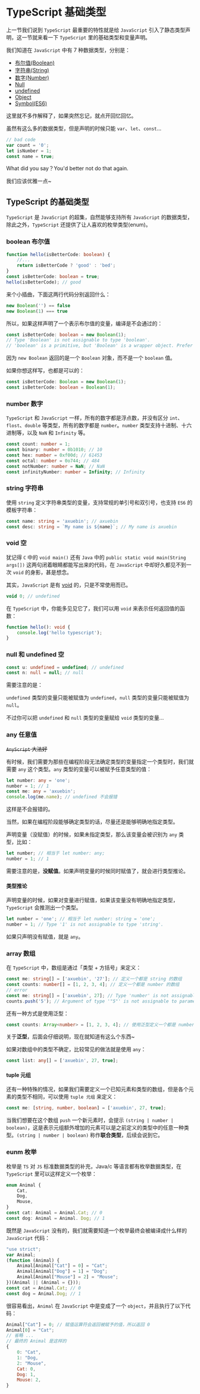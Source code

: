 # TypeScript 基础类型

上一节我们说到 `TypeScript` 最重要的特性就是给 `JavaScript` 引入了静态类型声明，这一节就来看一下 `TypeScript` 里的基础类型和变量声明。

我们知道在 `JavaScript` 中有 7 种数据类型，分别是：

- [布尔值(Boolean)](https://developer.mozilla.org/en-US/docs/Glossary/Boolean)
- [字符串(String)](https://developer.mozilla.org/en-US/docs/Glossary/String)
- [数字(Number)](https://developer.mozilla.org/en-US/docs/Glossary/Number)
- [Null](https://developer.mozilla.org/en-US/docs/Glossary/Null)
- [undefined](https://developer.mozilla.org/en-US/docs/Glossary/Undefined)
- [Object](https://developer.mozilla.org/en-US/docs/Glossary/Object)
- [Symbol(ES6)](https://developer.mozilla.org/en-US/docs/Glossary/Symbol)

这里就不多作解释了，如果突然忘记，就点开回忆回忆。

虽然有这么多的数据类型，但是声明的时候只能 `var`、`let`、`const`...

```javascript
// bad code
var count = '0';
let isNumber = 1;
const name = true;
```

What did you say？You'd better not do that again.

我们应该优雅一点~

## TypeScript 的基础类型

`TypeScript` 是 `JavaScript` 的超集，自然能够支持所有 `JavaScript` 的数据类型，除此之外，`TypeScript` 还提供了让人喜欢的枚举类型(enum)。

### boolean 布尔值

```typescript
function hello(isBetterCode: boolean) {
	//...
	return isBetterCode ? 'good' : 'bed';
}
const isBetterCode: boolean = true;
hello(isBetterCode); // good
```

来个小插曲，下面这两行代码分别返回什么：

```javascript
new Boolean('') == false
new Boolean(1) === true
```

所以，如果这样声明了一个表示布尔值的变量，编译是不会通过的：

```typescript
const isBetterCode: boolean = new Boolean(1);
// Type 'Boolean' is not assignable to type 'boolean'.
// 'boolean' is a primitive, but 'Boolean' is a wrapper object. Prefer using 'boolean' when possible.
```

因为 `new Boolean` 返回的是一个 `Boolean` 对象，而不是一个 `boolean` 值。

如果你想这样写，也都是可以的：

```typescript
const isBetterCode: Boolean = new Boolean(1);
const isBetterCode: boolean = Boolean(1);
```

### number 数字

`TypeScript` 和 `JavaScript` 一样，所有的数字都是浮点数，并没有区分 `int`、`flost`、`double` 等类型，所有的数字都是 `number`。`number` 类型支持十进制、十六进制等，以及 `NaN` 和 `Infinity` 等。

```typescript
const count: number = 1;
const binary: number = 0b1010; // 10
const hex: number = 0xf00d; // 61453
const octal: number = 0o744; // 484
const notNumber: number = NaN; // NaN
const infinityNumber: number = Infinity; // Infinity
```

### string 字符串

使用 `string` 定义字符串类型的变量，支持常规的单引号和双引号，也支持 `ES6` 的模板字符串：

```typescript
const name: string = 'axuebin'; // axuebin
const desc: string = `My name is ${name}`; // My name is axuebin
```

### void 空

犹记得 `C` 中的 `void main()` 还有 `Java` 中的 `public static void main(String args[])` 这两句闭着眼睛都能写出来的代码，在 `JavaScript` 中却好久都见不到一次 `void` 的身影，甚是想念。

其实，`JavaScript` 是有 [void](https://developer.mozilla.org/en-US/docs/Web/JavaScript/Reference/Operators/void) 的，只是不常使用而已。

```javascript
void 0; // undefined
```

在 `TypeScript` 中，你能多见见它了，我们可以用 `void` 来表示任何返回值的函数：

```typescript
function hello(): void {
	console.log('hello typescript');
}
```

### null 和 undefined 空

```typescript
const u: undefined = undefined; // undefined
const n: null = null; // null
```

需要注意的是：

`undefined` 类型的变量只能被赋值为 `undefined`，`null` 类型的变量只能被赋值为 `null`。

不过你可以把 `undefined` 和 `null` 类型的变量赋给 `void` 类型的变量...

### any 任意值

~~`AnyScript` 大法好~~

有时候，我们需要为那些在编程阶段无法确定类型的变量指定一个类型时，我们就需要 `any` 这个类型。`any` 类型的变量可以被赋予任意类型的值：

```typescript
let number: any = 'one';
number = 1; // 1
const me: any = 'axuebin';
console.log(me.name); // undefined 不会报错
```

这样是不会报错的。

当然，如果在编程阶段能够确定类型的话，尽量还是能够明确地指定类型。

声明变量（没赋值）的时候，如果未指定类型，那么该变量会被识别为 `any` 类型，比如：

```typescript
let number; // 相当于 let number: any;
number = 1; // 1
```

需要注意的是，**没赋值**。如果声明变量的时候同时赋值了，就会进行类型推论。

#### 类型推论

声明变量的时候，如果对变量进行赋值，如果该变量没有明确地指定类型，`TypeScript` 会推测出一个类型。

```typescript
let number = 'one'; // 相当于 let number: string = 'one';
number = 1; // Type '1' is not assignable to type 'string'.
```

如果只声明没有赋值，就是 `any`。

### array 数组

在 `TypeScript` 中，数组是通过「类型 + 方括号」来定义：

```typescript
const me: string[] = ['axuebin', '27']; // 定义一个都是 string 的数组
const counts: number[] = [1, 2, 3, 4]; // 定义一个都是 number 的数组
// error
const me: string[] = ['axuebin', 27]; // Type 'number' is not assignable to type 'string'.
counts.push('5'); // Argument of type '"5"' is not assignable to parameter of type 'number'.
```

还有一种方式是使用泛型：

```typescript
const counts: Array<number> = [1, 2, 3, 4]; // 使用泛型定义一个都是 number 的数组
```

关于**泛型**，后面会仔细说明，现在就知道有这么个东西~

如果对数组中的类型不确定，比较常见的做法就是使用 `any`：

```typescript
const list: any[] = ['axuebin', 27, true];
```

#### tuple 元组

还有一种特殊的情况，如果我们需要定义一个已知元素和类型的数组，但是各个元素的类型不相同，可以使用 `tuple 元组` 来定义：

```typescript
const me: [string, number, boolean] = ['axuebin', 27, true];
```

当我们想要在这个数组 `push` 一个新元素时，会提示 `(string | number | boolean)`，这是表示元组额外增加的元素可以是之前定义的类型中的任意一种类型。`(string | number | boolean)` 称作**联合类型**，后续会说到它。

### eunm 枚举

枚举是 `TS` 对 `JS` 标准数据类型的补充，Java/c 等语言都有枚举数据类型，在 `TypeScript` 里可以这样定义一个枚举：

```typescript
enum Animal {
	Cat,
	Dog,
	Mouse,
}
const cat: Animal = Animal.Cat; // 0
const dog: Animal = Animal. Dog; // 1
```

既然是 `JavaScript` 没有的，我们就需要知道一个枚举最终会被编译成什么样的 `JavaScript` 代码：

```javascript
"use strict";
var Animal;
(function (Animal) {
    Animal[Animal["Cat"] = 0] = "Cat";
    Animal[Animal["Dog"] = 1] = "Dog";
    Animal[Animal["Mouse"] = 2] = "Mouse";
})(Animal || (Animal = {}));
const cat = Animal.Cat; // 0
const dog = Animal.Dog; // 1
```
很容易看出，`Animal` 在 `JavaScript` 中是变成了一个 `object`，并且执行了以下代码：

```javascript
Animal["Cat"] = 0; // 赋值运算符会返回被赋予的值，所以返回 0
Animal[0] = "Cat";
// 省略 ...
// 最终的 Animal 是这样的
{
	0: "Cat",
	1: "Dog,
	2: "Mouse",
	Cat: 0,
	Dog: 1,
	Mouse: 2,
}
```

